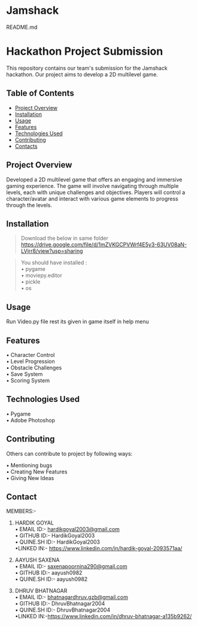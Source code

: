 # Jamshack
README.md

# Hackathon Project Submission

This repository contains our team's submission for the Jamshack hackathon. Our project aims to develop a 2D multilevel game.

## Table of Contents

- [Project Overview](#project-overview)
- [Installation](#installation)
- [Usage](#usage)
- [Features](#features)
- [Technologies Used](#technologies-used)
- [Contributing](#contributing)
- [Contacts](#contacts)

## Project Overview

Developed a 2D multilevel game that
offers an engaging and immersive
gaming experience. The game will
involve navigating through multiple
levels, each with unique challenges
and objectives. Players will control a
character/avatar and interact with
various game elements to progress
through the levels.

## Installation

>Download the below in same folder<br>
https://drive.google.com/file/d/1mZVKGCPVWrf4E5y3-63UV08aN-LVjrr8/view?usp=sharing

>You should have installed : <br>
• pygame<br>
• moviepy.editor<br>
• pickle<br>
• os<br>
## Usage

Run Video.py file rest its given in game itself in help menu

## Features

• Character Control<br>
• Level Progression<br>
• Obstacle Challenges<br>
• Save System<br>
• Scoring System<br>

## Technologies Used

• Pygame<br>
• Adobe Photoshop<br>

## Contributing

Others can contribute to project by following ways:<br>

• Mentioning bugs<br>
• Creating New Features<br>
• Giving New Ideas<br>

## Contact

MEMBERS:-<br>
1) HARDIK GOYAL<br>
• EMAIL ID:- hardikgoyal2003@gmail.com<br>
• GITHUB ID:- HardikGoyal2003<br>
• QUINE.SH ID:- HardikGoyal2003<br>
•LINKED IN:- https://www.linkedin.com/in/hardik-goyal-2093571aa/<br>

2) AAYUSH SAXENA<br>
• EMAIL ID:- saxenapoornina290@gmail.com<br>
• GITHUB ID:- aayush0982<br>
• QUINE.SH ID:- aayush0982<br>


3) DHRUV BHATNAGAR<br>
• EMAIL ID:- bhatnagardhruv.gzb@gmail.com<br>
• GITHUB ID:- DhruvBhatnagar2004<br>
• QUINE.SH ID:- DhruvBhatnagar2004<br>
•LINKED IN:-https://www.linkedin.com/in/dhruv-bhatnagar-a135b9262/<br>



